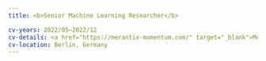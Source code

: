 ```yaml
---
title: <b>Senior Machine Learning Researcher</b>

cv-years: 2022/05–2022/12
cv-details: <a href="https://merantix-momentum.com/" target="_blank">Merantix Momentum</a>
cv-location: Berlin, Germany
---
```

